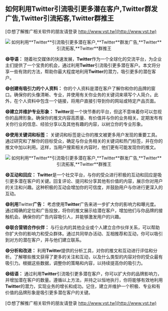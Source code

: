## **如何利用**Twitter**引流吸引更多潜在客户,**Twitter**群发广告,**Twitter**引流拓客,**Twitter**群推王**

[😍想了解推广相关软件的朋友请登录 http://www.vst.tw](http://www.vst.tw)

 <center><img src="https://vst.tw/MP4/tuiguang/png/5.png" alt="如何利用**Twitter**引流吸引更多潜在客户,**Twitter**群发广告,**Twitter**引流拓客,**Twitter**群推王"></center>

**😄导语：**
随着社交媒体的快速发展，**Twitter**作为一个全球化的交流平台，为企业主们提供了一个宝贵的机会，通过利用**Twitter**引流吸引更多潜在客户。本文将分享一些有效的方法，帮助你最大程度地利用**Twitter**的潜力，吸引更多的潜在客户。

**😄创建有吸引力的个人资料：**
你的个人资料是潜在客户了解你和你的品牌的窗口。确保你的头像清晰、专业，并使用有关你业务的关键词来填写个人简介。此外，在个人资料中包含一个链接，将用户直接引导到你的网站或特定产品页面。

**😄建立并维护专业形象：**
**Twitter**是一个快节奏的平台，但这不意味着你可以忽视你的品牌形象。确保你的推文内容高质量、有价值并与你的业务相关。定期发布有关你行业的信息、经验分享以及其他有趣的内容，以树立你的专业形象。

**😄使用关键词和标签：**
关键词和标签是让你的推文被更多用户发现的重要工具。通过研究和了解你的目标受众，确定与你业务相关的关键词和热门标签，并在你的推文中加以利用。这样，当用户搜索相关内容时，他们更有可能发现你的推文。

 <center><img src="https://vst.tw/MP4/tuiguang/png/8.png" alt="如何利用**Twitter**引流吸引更多潜在客户,**Twitter**群发广告,**Twitter**引流拓客,**Twitter**群推王"></center>

**😄互动和回应：**
**Twitter**是一个社交平台，与你的受众进行积极的互动和回应是吸引更多潜在客户的关键。回复评论、提问和分享其他有价值的内容，展示你对用户的关注和兴趣。这种积极的互动会增加你的可信度，并鼓励用户与你进行更深入的互动。

**😄利用**Twitter**广告：**
考虑使用**Twitter**广告来进一步扩大你的影响力和曝光度。通过精确的定位和广告投放，将你的推文展示给潜在客户，增加他们与你品牌的接触机会。确保你的广告内容吸引人，并能够激发用户的兴趣。

**😄联合营销合作伙伴：**
与行业内的其他企业或个人建立合作伙伴关系，可以帮助你扩大你的影响力和受众群体。通过共同举办活动、互相推荐和互动，你可以吸引到对方的潜在客户，并与他们建立联系。

**😄分析和改进：**
利用**Twitter**提供的分析工具，对你的推文和互动进行评估和分析。了解哪些推文获得了更多的关注和互动，以及什么类型的内容对你的受众最有吸引力。根据这些数据，调整你的策略和内容，以持续提高你的吸引力。

**😄结语：**
通过利用**Twitter**引流吸引更多潜在客户，你可以扩大你的品牌影响力，并增加潜在客户的数量。遵循以上方法，并持之以恒地执行，你将能够有效地利用**Twitter**的潜力，实现业务的增长和成功。记住，建立并维护一个积极、专业和有价值的品牌形象是吸引更多潜在客户的关键。

[😍想了解推广相关软件的朋友请登录 http://www.vst.tw](http://www.vst.tw)



